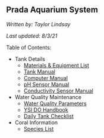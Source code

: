 ## Prada Aquarium System 

*Written by: Taylor Lindsay*

*Last updated: 8/3/21*

Table of Contents:

- Tank Details
  - [Materials & Equipment List](https://github.com/taylor-lindsay/Prada_Aquarium/blob/master/tank_details/Materials_Equipment_List.md)
  - [Tank Manual](https://github.com/taylor-lindsay/Prada_Aquarium/blob/master/tank_details/Manual_Tank_Maintenence.docx)
  - [Computer Manual](https://github.com/taylor-lindsay/Prada_Aquarium/blob/master/tank_details/Manual_Tank_Computer.pdf)
  - [pH Sensor Manual](https://github.com/taylor-lindsay/Prada_Aquarium/blob/master/tank_details/Manual_Signet_pH_Sensor.pdf)
  - [Conductivity Sensor Manual](https://github.com/taylor-lindsay/Prada_Aquarium/blob/master/tank_details/Manual_Signet_Conductivity_Sensor.pdf)
- Water Quality Maintenance 
  - [Water Quality Parameters](https://github.com/taylor-lindsay/Prada_Aquarium/blob/master/water_quality_maintenance/Water_Quality_Parameters_Guide.pdf)
  - [YSI DO Handbook](https://github.com/taylor-lindsay/Prada_Aquarium/blob/master/water_quality_maintenance/YSI_DO_Handbook.pdf)
  - [Daily Tank Checklist](https://github.com/taylor-lindsay/Prada_Aquarium/blob/master/water_quality_maintenance/Daily_Tank_Checklist3.xlsx)
- Coral Information 
  - [Species List](https://github.com/taylor-lindsay/Prada_Aquarium/blob/master/coral_info/coral_info.md)

